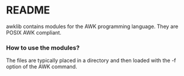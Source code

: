 # README #

awklib contains modules for the AWK programming language. They are
POSIX AWK compliant.

### How to use the modules? ###

The files are typically placed in a directory and then loaded with
the -f option of the AWK command.
